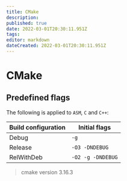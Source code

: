 ```yaml
---
title: CMake
description: 
published: true
date: 2022-03-01T20:30:11.951Z
tags: 
editor: markdown
dateCreated: 2022-03-01T20:30:11.951Z
---
```


# CMake

## Predefined flags

The following is applied to `ASM`, `C` and `C++`:

Build configuration | Initial flags
 --- | ---
 Debug | `-g`
 Release | `-O3 -DNDEBUG`
 RelWithDeb | `-O2 -g -DNDEBUG`

> cmake version 3.16.3



